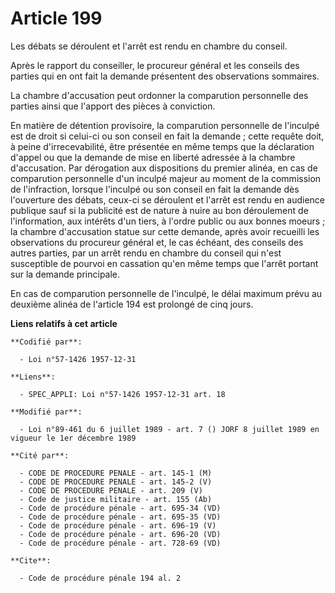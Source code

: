 # Article 199

Les débats se déroulent et l'arrêt est rendu en chambre du conseil.

Après le rapport du conseiller, le procureur général et les conseils des parties qui en ont fait la demande présentent des
observations sommaires.

La chambre d'accusation peut ordonner la comparution personnelle des parties ainsi que l'apport des pièces à conviction.

En matière de détention provisoire, la comparution personnelle de l'inculpé est de droit si celui-ci ou son conseil en fait
la demande ; cette requête doit, à peine d'irrecevabilité, être présentée en même temps que la déclaration d'appel ou que la
demande de mise en liberté adressée à la chambre d'accusation. Par dérogation aux dispositions du premier alinéa, en cas de
comparution personnelle d'un inculpé majeur au moment de la commission de l'infraction, lorsque l'inculpé ou son conseil en
fait la demande dès l'ouverture des débats, ceux-ci se déroulent et l'arrêt est rendu en audience publique sauf si la
publicité est de nature à nuire au bon déroulement de l'information, aux intérêts d'un tiers, à l'ordre public ou aux bonnes
moeurs ; la chambre d'accusation statue sur cette demande, après avoir recueilli les observations du procureur général et, le
cas échéant, des conseils des autres parties, par un arrêt rendu en chambre du conseil qui n'est susceptible de pourvoi en
cassation qu'en même temps que l'arrêt portant sur la demande principale.

En cas de comparution personnelle de l'inculpé, le délai maximum prévu au deuxième alinéa de l'article 194 est prolongé de
cinq jours.

**Liens relatifs à cet article**

	**Codifié par**:

	  - Loi n°57-1426 1957-12-31

	**Liens**:

	  - SPEC_APPLI: Loi n°57-1426 1957-12-31 art. 18

	**Modifié par**:

	  - Loi n°89-461 du 6 juillet 1989 - art. 7 () JORF 8 juillet 1989 en vigueur le 1er décembre 1989

	**Cité par**:

	  - CODE DE PROCEDURE PENALE - art. 145-1 (M)
	  - CODE DE PROCEDURE PENALE - art. 145-2 (V)
	  - CODE DE PROCEDURE PENALE - art. 209 (V)
	  - Code de justice militaire - art. 155 (Ab)
	  - Code de procédure pénale - art. 695-34 (VD)
	  - Code de procédure pénale - art. 695-35 (VD)
	  - Code de procédure pénale - art. 696-19 (V)
	  - Code de procédure pénale - art. 696-20 (VD)
	  - Code de procédure pénale - art. 728-69 (VD)

	**Cite**:

	  - Code de procédure pénale 194 al. 2
